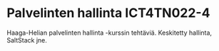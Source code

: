 # Palvelinten hallinta ICT4TN022-4

Haaga-Helian palvelinten hallinta -kurssin tehtäviä. Keskitetty hallinta, SaltStack jne.
